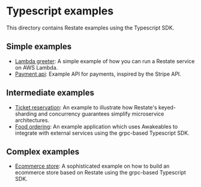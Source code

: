 # Typescript examples

This directory contains Restate examples using the Typescript SDK.

## Simple examples

- [Lambda greeter](lambda-greeter): A simple example of how you can run a Restate service on AWS Lambda.
- [Payment api](payment-api/): Example API for payments, inspired by the Stripe API.

## Intermediate examples

- [Ticket reservation](ticket-reservation): An example to illustrate how Restate's keyed-sharding and concurrency guarantees simplify microservice architectures.
- [Food ordering](food-ordering): An example application which uses Awakeables to integrate with external services using the grpc-based Typescript SDK.

## Complex examples

- [Ecommerce store](ecommerce-store): A sophisticated example on how to build an ecommerce store based on Restate using the grpc-based Typescript SDK.
